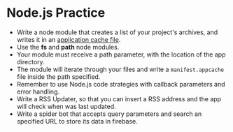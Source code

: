 # Node.js Practice

* Write a node module that creates a list of your project's archives, and writes it in an [application cache file](http://www.html5rocks.com/es/tutorials/appcache/beginner/).
 * Use the __fs__ and __path__ node modules.
 * Your module must receive a path parameter, with the location of the app directory.
 * The module will iterate through your files and write a `manifest.appcache` file inside the path specified.
 * Remember to use Node.js code strategies with callback parameters and error handling.
* Write a RSS Updater, so that you can insert a RSS address and the app will check when was last updated.
* Write a spider bot that accepts query parameters and search an specified URL to store its data in firebase.